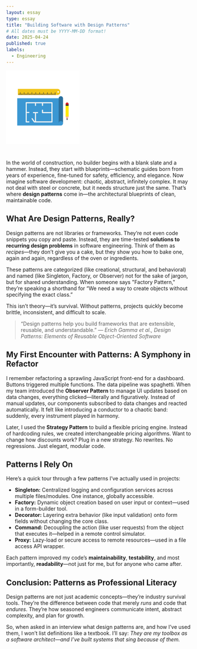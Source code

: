 ```yaml
---
layout: essay
type: essay
title: "Building Software with Design Patterns"
# All dates must be YYYY-MM-DD format!
date: 2025-04-24
published: true
labels:
  - Engineering
---
```


<img width="200px" class="rounded float-start pe-4" src="../img/pngtree-blueprint-plan-png-image_6139728.png">

# 

In the world of construction, no builder begins with a blank slate and a hammer. Instead, they start with blueprints—schematic guides born from years of experience, fine-tuned for safety, efficiency, and elegance. Now imagine software development: chaotic, abstract, infinitely complex. It may not deal with steel or concrete, but it needs structure just the same. That’s where **design patterns** come in—the architectural blueprints of clean, maintainable code.

## What Are Design Patterns, Really?

Design patterns are not libraries or frameworks. They’re not even code snippets you copy and paste. Instead, they are time-tested **solutions to recurring design problems** in software engineering. Think of them as *recipes*—they don’t give you a cake, but they show you how to bake one, again and again, regardless of the oven or ingredients.

These patterns are categorized (like creational, structural, and behavioral) and named (like Singleton, Factory, or Observer) not for the sake of jargon, but for shared understanding. When someone says "Factory Pattern," they’re speaking a shorthand for “We need a way to create objects without specifying the exact class.”

This isn’t theory—it’s survival. Without patterns, projects quickly become brittle, inconsistent, and difficult to scale.

> “Design patterns help you build frameworks that are extensible, reusable, and understandable.” — *Erich Gamma et al.,* _Design Patterns: Elements of Reusable Object-Oriented Software_

## My First Encounter with Patterns: A Symphony in Refactor

I remember refactoring a sprawling JavaScript front-end for a dashboard. Buttons triggered multiple functions. The data pipeline was spaghetti. When my team introduced the **Observer Pattern** to manage UI updates based on data changes, everything clicked—literally and figuratively. Instead of manual updates, our components subscribed to data changes and reacted automatically. It felt like introducing a conductor to a chaotic band: suddenly, every instrument played in harmony.

Later, I used the **Strategy Pattern** to build a flexible pricing engine. Instead of hardcoding rules, we created interchangeable pricing algorithms. Want to change how discounts work? Plug in a new strategy. No rewrites. No regressions. Just elegant, modular code.

## Patterns I Rely On

Here’s a quick tour through a few patterns I’ve actually used in projects:

- **Singleton:** Centralized logging and configuration services across multiple files/modules. One instance, globally accessible.
- **Factory:** Dynamic object creation based on user input or context—used in a form-builder tool.
- **Decorator:** Layering extra behavior (like input validation) onto form fields without changing the core class.
- **Command:** Decoupling the action (like user requests) from the object that executes it—helped in a remote control simulator.
- **Proxy:** Lazy-load or secure access to remote resources—used in a file access API wrapper.

Each pattern improved my code’s **maintainability**, **testability**, and most importantly, **readability**—not just for me, but for anyone who came after.

## Conclusion: Patterns as Professional Literacy

Design patterns are not just academic concepts—they’re industry survival tools. They’re the difference between code that merely _runs_ and code that _endures_. They’re how seasoned engineers communicate intent, abstract complexity, and plan for growth.

So, when asked in an interview what design patterns are, and how I’ve used them, I won’t list definitions like a textbook. I’ll say: _They are my toolbox as a software architect—and I’ve built systems that sing because of them._
